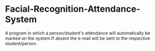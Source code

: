 # Facial-Recognition-Attendance-System
A program in which a person/student's attendance will automatically be marked on the system.If absent the e-mail will be sent to the respective student/person.
